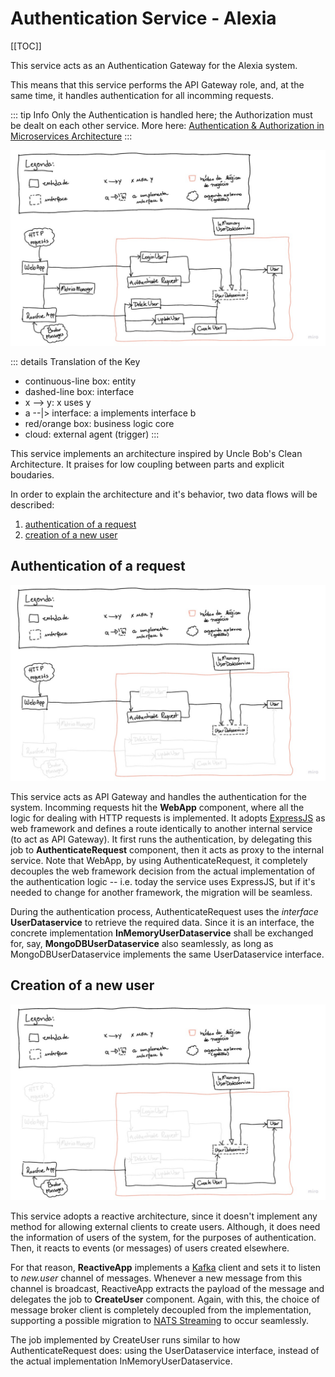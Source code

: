 # Authentication Service - Alexia

[[TOC]]

This service acts as an Authentication Gateway for the Alexia system.

This means that this service performs the API Gateway role, and, at the same time,
it handles authentication for all incomming requests.

::: tip Info
Only the Authentication is handled here; the Authorization must be dealt on each
other service.
More here: [Authentication & Authorization in Microservices Architecture][auth-post]
:::

![architecture diagram][diagram]

::: details Translation of the Key
  - continuous-line box: entity
  - dashed-line box: interface
  - x --> y: x uses y
  - a --|> interface: a implements interface b
  - red/orange box: business logic core
  - cloud: external agent (trigger)
:::

This service implements an architecture inspired by Uncle Bob's Clean Architecture.
It praises for low coupling between parts and explicit boudaries.

In order to explain the architecture and it's behavior, two data flows will be described:
  1. [authentication of a request](#authentication-of-a-request)
  2. [creation of a new user](#creation-of-a-new-user)


## Authentication of a request

![highlight for authentication][auth-highlight]

This service acts as API Gateway and handles the authentication for the system. Incomming
requests hit the **WebApp** component, where all the logic for dealing with HTTP requests
is implemented. It adopts [ExpressJS][expressjs] as web framework and defines a route
identically to another internal service (to act as API Gateway). It first runs the authentication,
by delegating this job to **AuthenticateRequest** component, then it acts as proxy to the
internal service. Note that WebApp, by using AuthenticateRequest, it completely decouples
the web framework decision from the actual implementation of the authentication logic -- i.e.
today the service uses ExpressJS, but if it's needed to change for another framework, the
migration will be seamless.

During the authentication process, AuthenticateRequest uses the _interface_ **UserDataservice**
to retrieve the required data. Since it is an interface, the concrete implementation
**InMemoryUserDataservice** shall be exchanged for, say, **MongoDBUserDataservice** also
seamlessly, as long as MongoDBUserDataservice implements the same UserDataservice interface.


## Creation of a new user

![highlight for creation][creation-highlight]

This service adopts a reactive architecture, since it doesn't implement any method for
allowing external clients to create users. Although, it does need the information of users
of the system, for the purposes of authentication. Then, it reacts to events (or messages)
of users created elsewhere.

For that reason, **ReactiveApp** implements a [Kafka][kafka] client and sets it to listen
to _new.user_ channel of messages. Whenever a new message from this channel is broadcast,
ReactiveApp extracts the payload of the message and delegates the job to **CreateUser**
component. Again, with this, the choice of message broker client is completely decoupled
from the implementation, supporting a possible migration to [NATS Streaming][stan] to occur
seamlessly.

The job implemented by CreateUser runs similar to how AuthenticateRequest does: using the
UserDataservice interface, instead of the actual implementation InMemoryUserDataservice.

[auth-post]: https://dev.to/behalf/authentication-authorization-in-microservices-architecture-part-i-2cn0
[diagram]: ./alexia-auth_gateway-final.jpg
[expressjs]: https://expressjs.com/
[kafka]: https://kafka.apache.org/
[stan]: https://docs.nats.io/nats-streaming-concepts/intro
[auth-highlight]: ./auth.jpg
[creation-highlight]: ./create.jpg

